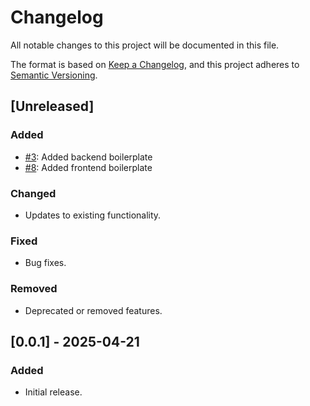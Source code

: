 # Changelog

All notable changes to this project will be documented in this file.

The format is based on [Keep a Changelog](https://keepachangelog.com/en/1.0.0/),
and this project adheres to [Semantic Versioning](https://semver.org/spec/v2.0.0.html).

## [Unreleased]
### Added
- [#3](https://github.com/jdc316/interactive-bible-app/issues/3): Added backend boilerplate
- [#8](https://github.com/jdc316/interactive-bible-app/issues/8): Added frontend boilerplate

### Changed
- Updates to existing functionality.

### Fixed
- Bug fixes.

### Removed
- Deprecated or removed features.

## [0.0.1] - 2025-04-21
### Added
- Initial release.